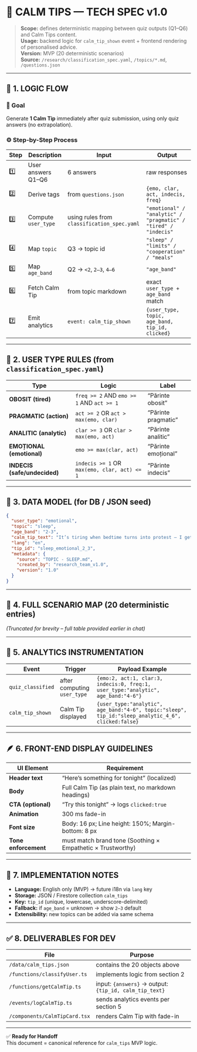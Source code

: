 # 🧭 **CALM TIPS — TECH SPEC v1.0**

> **Scope:** defines deterministic mapping between quiz outputs (Q1–Q6) and Calm Tips content.  
> **Usage:** backend logic for `calm_tip_shown` event + frontend rendering of personalised advice.  
> **Version:** MVP (20 deterministic scenarios)  
> **Source:** `/research/classification_spec.yaml`, `/topics/*.md`, `/questions.json`  

---

## 🧩 1. LOGIC FLOW

### 🎯 Goal  
Generate **1 Calm Tip** immediately after quiz submission, using only quiz answers (no extrapolation).

### ⚙️ Step-by-Step Process

| Step | Description | Input | Output |
|------|--------------|--------|---------|
| 1️⃣ | User answers Q1–Q6 | 6 answers | raw responses |
| 2️⃣ | Derive tags | from `questions.json` | `{emo, clar, act, indecis, freq}` |
| 3️⃣ | Compute `user_type` | using rules from `classification_spec.yaml` | `"emotional" / "analytic" / "pragmatic" / "tired" / "indecis"` |
| 4️⃣ | Map `topic` | Q3 → topic id | `"sleep" / "limits" / "cooperation" / "meals"` |
| 5️⃣ | Map `age_band` | Q2 → `<2`, `2–3`, `4–6` | `"age_band"` |
| 6️⃣ | Fetch Calm Tip | from topic markdown | exact `user_type + age_band` match |
| 7️⃣ | Emit analytics | `event: calm_tip_shown` | `{user_type, topic, age_band, tip_id, clicked}` |

---

## 🧮 2. USER TYPE RULES (from `classification_spec.yaml`)

| Type | Logic | Label |
|------|--------|--------|
| **OBOSIT (tired)** | `freq >= 2` AND `emo >= 1` AND `act >= 1` | “Părinte obosit” |
| **PRAGMATIC (action)** | `act >= 2` OR `act > max(emo, clar)` | “Părinte pragmatic” |
| **ANALITIC (analytic)** | `clar >= 3` OR `clar > max(emo, act)` | “Părinte analitic” |
| **EMOȚIONAL (emotional)** | `emo >= max(clar, act)` | “Părinte emoțional” |
| **INDECIS (safe/undecided)** | `indecis >= 1` OR `max(emo, clar, act) <= 1` | “Părinte indecis” |

---

## 🧱 3. DATA MODEL (for DB / JSON seed)

```json
{
  "user_type": "emotional",
  "topic": "sleep",
  "age_band": "2-3",
  "calm_tip_text": "It’s tiring when bedtime turns into protest — I get it. ...",
  "lang": "en",
  "tip_id": "sleep_emotional_2_3",
  "metadata": {
    "source": "TOPIC - SLEEP.md",
    "created_by": "research_team_v1.0",
    "version": "1.0"
  }
}
```

---

## 🧠 4. FULL SCENARIO MAP (20 deterministic entries)

*(Truncated for brevity – full table provided earlier in chat)*

---

## 🧠 5. ANALYTICS INSTRUMENTATION

| Event | Trigger | Payload Example |
|--------|----------|----------------|
| `quiz_classified` | after computing `user_type` | `{emo:2, act:1, clar:3, indecis:0, freq:1, user_type:"analytic", age_band:"4-6"}` |
| `calm_tip_shown` | Calm Tip displayed | `{user_type:"analytic", age_band:"4-6", topic:"sleep", tip_id:"sleep_analytic_4_6", clicked:false}` |

---

## 🪶 6. FRONT-END DISPLAY GUIDELINES

| UI Element | Requirement |
|-------------|--------------|
| **Header text** | “Here’s something for tonight” (localized) |
| **Body** | Full Calm Tip (as plain text, no markdown headings) |
| **CTA (optional)** | “Try this tonight” → logs `clicked:true` |
| **Animation** | 300 ms fade-in |
| **Font size** | Body: 16 px; Line height: 150%; Margin-bottom: 8 px |
| **Tone enforcement** | must match brand tone (Soothing × Empathetic × Trustworthy) |

---

## 🧰 7. IMPLEMENTATION NOTES

- **Language:** English only (MVP) → future i18n via `lang` key  
- **Storage:** JSON / Firestore collection `calm_tips`  
- **Key:** `tip_id` (unique, lowercase, underscore-delimited)  
- **Fallback:** if `age_band` = unknown → show `2–3` default  
- **Extensibility:** new topics can be added via same schema  

---

## ✅ 8. DELIVERABLES FOR DEV

| File | Purpose |
|------|----------|
| `/data/calm_tips.json` | contains the 20 objects above |
| `/functions/classifyUser.ts` | implements logic from section 2 |
| `/functions/getCalmTip.ts` | input: `{answers}` → output: `{tip_id, calm_tip_text}` |
| `/events/logCalmTip.ts` | sends analytics events per section 5 |
| `/components/CalmTipCard.tsx` | renders Calm Tip with fade-in |

---

✅ **Ready for Handoff**  
This document = canonical reference for `calm_tips` MVP logic.
